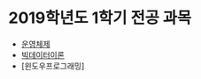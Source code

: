 # 2019학년도 1학기 전공 과목
- [운영체제](https://github.com/KangBokyeong/2019_Spring_OperatingSystem)
- [빅데이터이론](https://github.com/KangBokyeong/2019_Spring_BigDataTheory)
- [윈도우프로그래밍]
